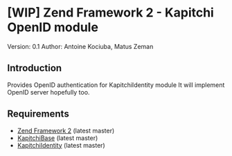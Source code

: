 [WIP] Zend Framework 2 - Kapitchi OpenID module
=================================================
Version: 0.1
Author:  Antoine Kociuba, Matus Zeman

Introduction
------------
Provides OpenID authentication for KapitchiIdentity module
It will implement OpenID server hopefully too.

Requirements
------------

* [Zend Framework 2](https://github.com/zendframework/zf2) (latest master)
* [KapitchiBase](https://github.com/matuszemi/KapitchiBase) (latest master)
* [KapitchiIdentity](https://github.com/matuszemi/KapitchiIdentity) (latest master)
